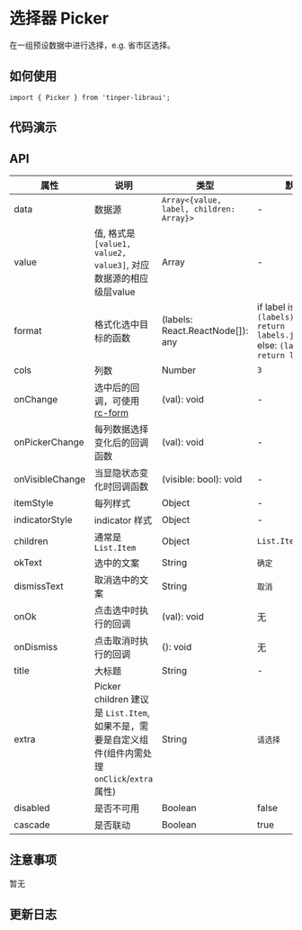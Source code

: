 # 选择器 Picker

在一组预设数据中进行选择，e.g. 省市区选择。

## 如何使用

```
import { Picker } from 'tinper-libraui';

```

## 代码演示


## API

| 属性 | 说明 | 类型 | 默认值 |
|----|-----|------|------|
| data    | 数据源        | `Array<{value, label, children: Array}>` |   -  |
| value   | 值, 格式是`[value1, value2, value3]`, 对应数据源的相应级层value    | Array  | - |
| format  | 格式化选中目标的函数  | (labels: React.ReactNode[]): any | if label is string: `(labels) => { return labels.join(',');}` else: `(labels) => { return labels;} ` |
| cols    | 列数        | Number |  `3`  |
| onChange | 选中后的回调，可使用[rc-form](https://github.com/react-component/form) | (val): void | - |
| onPickerChange | 每列数据选择变化后的回调函数   | (val): void | - |
| onVisibleChange  | 当显隐状态变化时回调函数    | (visible: bool): void |  -   |
| itemStyle | 每列样式  |   Object   | -  |
| indicatorStyle  | indicator 样式 | Object | - |
| children| 通常是 `List.Item` | Object |  `List.Item`  |
| okText  | 选中的文案 | String |  `确定`  |
| dismissText  | 取消选中的文案 | String |  `取消`  |
| onOk  | 点击选中时执行的回调 | (val): void  |  无 |
| onDismiss  | 点击取消时执行的回调 | (): void  |  无  |
| title  | 大标题 | String | - |
| extra  | Picker children 建议是 `List.Item`, 如果不是，需要是自定义组件(组件内需处理`onClick`/`extra`属性) | String |  `请选择`  |
| disabled  | 是否不可用 | Boolean | false |
| cascade  | 是否联动 | Boolean | true |




## 注意事项

暂无

## 更新日志
